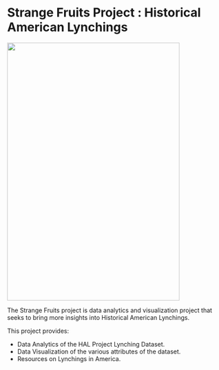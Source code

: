 # Strange Fruits Project : Historical American Lynchings

<img src="https://github.com/acheamponge/historical_american_lynchings/blob/master/streamlitapp/img/sf.jpg" align="middle" height="600" width="400">

The Strange Fruits project is data analytics and visualization project that seeks to bring more insights into Historical American Lynchings.

This project provides:

- Data Analytics of the HAL Project Lynching Dataset.
- Data Visualization of the various attributes of the dataset.
- Resources on Lynchings in America.
